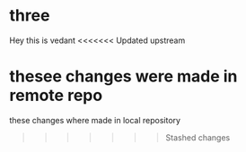 # three

Hey this is vedant
<<<<<<< Updated upstream

thesee changes were made in remote repo
=======
 
these changes where made in local repository
>>>>>>> Stashed changes
